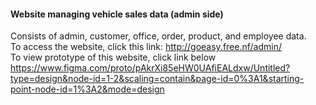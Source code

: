 #### Website managing vehicle sales data (admin side)
Consists of admin, customer, office, order, product, and employee data. <br>
To access the website, click this link: http://goeasy.free.nf/admin/ <br>
To view prototype of this website, click link below <br>
https://www.figma.com/proto/pAkrXi85eHW0UAfiEALdxw/Untitled?type=design&node-id=1-2&scaling=contain&page-id=0%3A1&starting-point-node-id=1%3A2&mode=design
